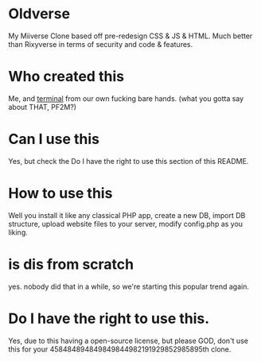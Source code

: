 # Oldverse
My Miiverse Clone based off pre-redesign CSS &amp; JS &amp; HTML. Much better than Rixyverse in terms of security and code &amp; features.
# Who created this
Me, and <a href="https://github.com/TermOfficial">terminal</a> from our own fucking bare hands. (what you gotta say about THAT, PF2M?)
# Can I use this
Yes, but check the Do I have the right to use this section of this README.
# How to use this
Well you install it like any classical PHP app, create a new DB, import DB structure, upload website files to your server, modify config.php as you liking.
# is dis from scratch
yes. nobody did that in a while, so we're starting this popular trend again.
# Do I have the right to use this.

Yes, due to this having a open-source license, but please GOD, don't use this for your 458484894849849844982191929852985895th clone.
